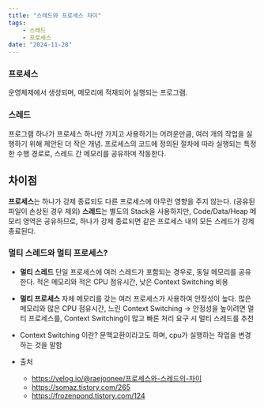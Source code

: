 ```yaml
---
title: "스레드와 프로세스 차이"
tags:
    - 스레드
    - 프로세스
date: "2024-11-28"
---
```


### 프로세스
운영체제에서 생성되며, 메모리에 적재되어 실행되는 프로그램.

### 스레드
프로그램 하나가 프로세스 하나만 가지고 사용하기는 어려운만큼, 여러 개의 작업을 실행하기 위해 제안된 더 작은 개념.
프로세스의 코드에 정의된 절차에 따라 실행되는 특정한 수행 경로로, 스레드 간 메모리를 공유하며 작동한다.

## 차이점
**프로세스**는 하나가 강제 종료되도 다른 프로세스에 아무런 영향을 주지 않는다. (공유된 파일이 손상된 경우 제외)
**스레드**는 별도의 Stack을 사용하지만, Code/Data/Heap 메모리 영역은 공유하므로, 하나가 강제 종료되면 같은 프로세스 내의 모든 스레드가 강제 종료된다.

### 멀티 스레드와 멀티 프로세스?
- **멀티 스레드**
    단일 프로세스에 여러 스레드가 포함되는 경우로, 동일 메모리를 공유한다.
    적은 메모리와 적은 CPU 점유시간, 낮은 Context Switching 비용
- **멀티 프로세스**
    자체 메모리를 갖는 여러 프로세스가 사용하여 안정성이 높다.
    많은 메모리와 많은 CPU 점유시간, 느린 Context Switching
    → 안정성을 높이려면 멀티 프로세스를, Context Switching이 많고 빠른 처리 요구 시 멀티 스레드를 추천

- Context Switching 이란?
    문맥교환이라고도 하며, cpu가 실행하는 작업을 변경하는 것을 말함

- 출처
  - <https://velog.io/@raejoonee/프로세스와-스레드의-차이>
  - <https://somaz.tistory.com/265>
  - <https://frozenpond.tistory.com/124>
